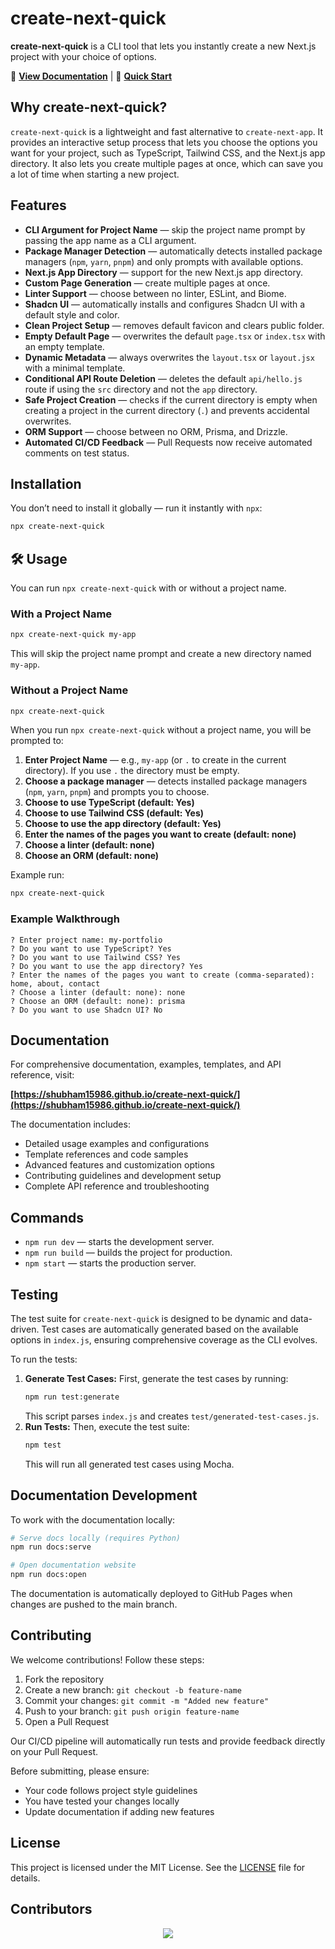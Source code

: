 # create-next-quick

**create-next-quick** is a CLI tool that lets you instantly create a new Next.js project with your choice of options.

📖 **[View Documentation](https://shubham15986.github.io/create-next-quick/)** | 🚀 **[Quick Start](#installation)**

## Why create-next-quick?

`create-next-quick` is a lightweight and fast alternative to `create-next-app`. It provides an interactive setup process that lets you choose the options you want for your project, such as TypeScript, Tailwind CSS, and the Next.js app directory. It also lets you create multiple pages at once, which can save you a lot of time when starting a new project.

## Features

- **CLI Argument for Project Name** — skip the project name prompt by passing the app name as a CLI argument.
- **Package Manager Detection** — automatically detects installed package managers (`npm`, `yarn`, `pnpm`) and only prompts with available options.
- **Next.js App Directory** — support for the new Next.js app directory.
- **Custom Page Generation** — create multiple pages at once.
- **Linter Support** — choose between no linter, ESLint, and Biome.
- **Shadcn UI** — automatically installs and configures Shadcn UI with a default style and color.
- **Clean Project Setup** — removes default favicon and clears public folder.
- **Empty Default Page** — overwrites the default `page.tsx` or `index.tsx` with an empty template.
- **Dynamic Metadata** — always overwrites the `layout.tsx` or `layout.jsx` with a minimal template.
- **Conditional API Route Deletion** — deletes the default `api/hello.js` route if using the `src` directory and not the `app` directory.
- **Safe Project Creation** — checks if the current directory is empty when creating a project in the current directory (`.`) and prevents accidental overwrites.
- **ORM Support** — choose between no ORM, Prisma, and Drizzle.
- **Automated CI/CD Feedback** — Pull Requests now receive automated comments on test status.

## Installation

You don’t need to install it globally — run it instantly with `npx`:

```bash
npx create-next-quick
```

## 🛠 Usage

You can run `npx create-next-quick` with or without a project name.

### With a Project Name

```bash
npx create-next-quick my-app
```

This will skip the project name prompt and create a new directory named `my-app`.

### Without a Project Name

```bash
npx create-next-quick
```

When you run `npx create-next-quick` without a project name, you will be prompted to:

1.  **Enter Project Name** — e.g., `my-app` (or `.` to create in the current directory). If you use `.` the directory must be empty.
2.  **Choose a package manager** — detects installed package managers (`npm`, `yarn`, `pnpm`) and prompts you to choose.
3.  **Choose to use TypeScript (default: Yes)**
4.  **Choose to use Tailwind CSS (default: Yes)**
5.  **Choose to use the app directory (default: Yes)**
6.  **Enter the names of the pages you want to create (default: none)**
7.  **Choose a linter (default: none)**
8.  **Choose an ORM (default: none)**

Example run:

```bash
npx create-next-quick
```

### Example Walkthrough

```
? Enter project name: my-portfolio
? Do you want to use TypeScript? Yes
? Do you want to use Tailwind CSS? Yes
? Do you want to use the app directory? Yes
? Enter the names of the pages you want to create (comma-separated): home, about, contact
? Choose a linter (default: none): none
? Choose an ORM (default: none): prisma
? Do you want to use Shadcn UI? No
```

## Documentation

For comprehensive documentation, examples, templates, and API reference, visit:

**[https://shubham15986.github.io/create-next-quick/](https://shubham15986.github.io/create-next-quick/)**

The documentation includes:
- Detailed usage examples and configurations
- Template references and code samples
- Advanced features and customization options
- Contributing guidelines and development setup
- Complete API reference and troubleshooting

## Commands

-   `npm run dev` — starts the development server.
-   `npm run build` — builds the project for production.
-   `npm start` — starts the production server.

## Testing

The test suite for `create-next-quick` is designed to be dynamic and data-driven. Test cases are automatically generated based on the available options in `index.js`, ensuring comprehensive coverage as the CLI evolves.

To run the tests:

1.  **Generate Test Cases:** First, generate the test cases by running:
    ```bash
    npm run test:generate
    ```
    This script parses `index.js` and creates `test/generated-test-cases.js`.
2.  **Run Tests:** Then, execute the test suite:
    ```bash
    npm test
    ```
    This will run all generated test cases using Mocha.

## Documentation Development

To work with the documentation locally:

```bash
# Serve docs locally (requires Python)
npm run docs:serve

# Open documentation website
npm run docs:open
```

The documentation is automatically deployed to GitHub Pages when changes are pushed to the main branch.

## Contributing

We welcome contributions! Follow these steps:

1.  Fork the repository
2.  Create a new branch: `git checkout -b feature-name`
3.  Commit your changes: `git commit -m "Added new feature"`
4.  Push to your branch: `git push origin feature-name`
5.  Open a Pull Request

Our CI/CD pipeline will automatically run tests and provide feedback directly on your Pull Request.

Before submitting, please ensure:

-   Your code follows project style guidelines
-   You have tested your changes locally
-   Update documentation if adding new features

## License

This project is licensed under the MIT License. See the [LICENSE](LICENSE) file for details.

## Contributors

<div align="center">
<a href="https://github.com/gaureshpai/create-next-quick/graphs/contributors">
  <img src="https://contrib.rocks/image?repo=gaureshpai/create-next-quick" /> 
</a>
</div>